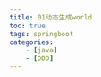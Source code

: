 ```yaml
---
title: 01动态生成world
toc: true
tags: springboot
categories: 
    - [java]
    - [DDD]
---
```



 

<!--more-->




```java

```